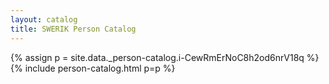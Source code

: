 ```yaml
---
layout: catalog
title: SWERIK Person Catalog
---
```

{% assign p = site.data._person-catalog.i-CewRmErNoC8h2od6nrV18q %}
{% include person-catalog.html p=p %}


